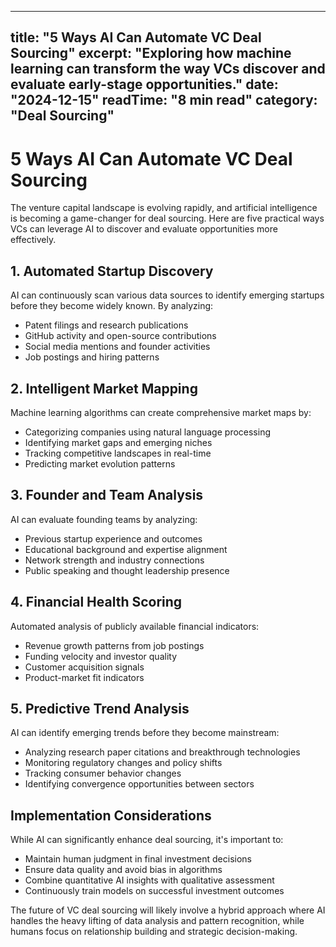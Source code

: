 
---
title: "5 Ways AI Can Automate VC Deal Sourcing"
excerpt: "Exploring how machine learning can transform the way VCs discover and evaluate early-stage opportunities."
date: "2024-12-15"
readTime: "8 min read"
category: "Deal Sourcing"
---

# 5 Ways AI Can Automate VC Deal Sourcing

The venture capital landscape is evolving rapidly, and artificial intelligence is becoming a game-changer for deal sourcing. Here are five practical ways VCs can leverage AI to discover and evaluate opportunities more effectively.

## 1. Automated Startup Discovery

AI can continuously scan various data sources to identify emerging startups before they become widely known. By analyzing:

- Patent filings and research publications
- GitHub activity and open-source contributions
- Social media mentions and founder activities
- Job postings and hiring patterns

## 2. Intelligent Market Mapping

Machine learning algorithms can create comprehensive market maps by:

- Categorizing companies using natural language processing
- Identifying market gaps and emerging niches
- Tracking competitive landscapes in real-time
- Predicting market evolution patterns

## 3. Founder and Team Analysis

AI can evaluate founding teams by analyzing:

- Previous startup experience and outcomes
- Educational background and expertise alignment
- Network strength and industry connections
- Public speaking and thought leadership presence

## 4. Financial Health Scoring

Automated analysis of publicly available financial indicators:

- Revenue growth patterns from job postings
- Funding velocity and investor quality
- Customer acquisition signals
- Product-market fit indicators

## 5. Predictive Trend Analysis

AI can identify emerging trends before they become mainstream:

- Analyzing research paper citations and breakthrough technologies
- Monitoring regulatory changes and policy shifts
- Tracking consumer behavior changes
- Identifying convergence opportunities between sectors

## Implementation Considerations

While AI can significantly enhance deal sourcing, it's important to:

- Maintain human judgment in final investment decisions
- Ensure data quality and avoid bias in algorithms
- Combine quantitative AI insights with qualitative assessment
- Continuously train models on successful investment outcomes

The future of VC deal sourcing will likely involve a hybrid approach where AI handles the heavy lifting of data analysis and pattern recognition, while humans focus on relationship building and strategic decision-making.
